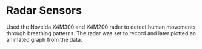 # Radar Sensors
Used the Novelda X4M300 and X4M200 radar to detect human movements through breathing 
patterns. The radar was set to record and later plotted an animated graph from the data.

